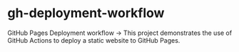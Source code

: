 # gh-deployment-workflow
GitHub Pages Deployment workflow ->
This project demonstrates the use of GitHub Actions to deploy a static website to GitHub Pages.  
